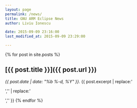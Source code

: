 ```yaml
---
layout: page
permalink: /news/
title: GNU ARM Eclipse News
author: Liviu Ionescu

date: 2015-09-09 23:16:00
last_modified_at: 2015-09-09 23:29:00

---
```


{% for post in site.posts %}
## [{{ post.title }}]({{ post.url }})

_{{ post.date | date: "%b %-d, %Y" }}._ {{ post.excerpt | replace:'<p>','' | replace:'</p>','' }}
{% endfor %}
